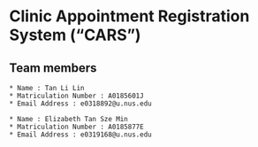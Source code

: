 # Clinic Appointment Registration System (“CARS”)


## Team members

```
* Name : Tan Li Lin 
* Matriculation Number : A0185601J
* Email Address : e0318892@u.nus.edu
```

```
* Name : Elizabeth Tan Sze Min
* Matriculation Number : A0185877E
* Email Address : e0319168@u.nus.edu
```